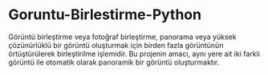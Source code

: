 # Goruntu-Birlestirme-Python
Görüntü birleştirme veya fotoğraf birleştirme, panorama veya yüksek çözünürlüklü bir görüntü
oluşturmak için birden fazla görüntünün örtüştürülerek birleştirilme işlemidir. Bu projenin amacı, aynı yere ait iki farklı görüntü ile otomatik olarak panoramik bir görüntü
oluşturmaktır.
